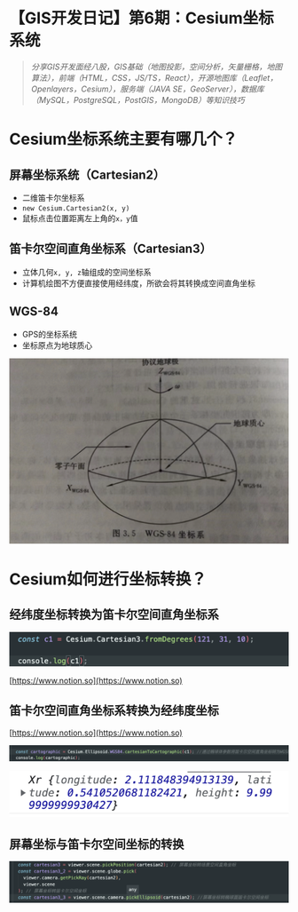 # 【GIS开发日记】第6期：Cesium坐标系统

> *分享GIS开发面经八股，GIS基础（地图投影，空间分析，矢量栅格，地图算法），前端（HTML，CSS，JS/TS，React），开源地图库（Leaflet，Openlayers，Cesium），服务端（JAVA SE，GeoServer），数据库（MySQL，PostgreSQL，PostGIS，MongoDB）等知识技巧*
> 

# Cesium坐标系统主要有哪几个？

## 屏幕坐标系统（Cartesian2）

- 二维笛卡尔坐标系
- `new Cesium.Cartesian2(x, y)`
- 鼠标点击位置距离左上角的`x，y`值

## 笛卡尔空间直角坐标系（Cartesian3）

- 立体几何`x, y, z`轴组成的空间坐标系
- 计算机绘图不方便直接使用经纬度，所欲会将其转换成空间直角坐标

## WGS-84

- GPS的坐标系统
- 坐标原点为地球质心

![Untitled](%E3%80%90GIS%E5%BC%80%E5%8F%91%E6%97%A5%E8%AE%B0%E3%80%91%E7%AC%AC6%E6%9C%9F%EF%BC%9ACesium%E5%9D%90%E6%A0%87%E7%B3%BB%E7%BB%9F%20cc54db69fccf4a8e8d0f0afaee43547c/Untitled.png)

# Cesium如何进行坐标转换？

## 经纬度坐标转换为笛卡尔空间直角坐标系

![Untitled](%E3%80%90GIS%E5%BC%80%E5%8F%91%E6%97%A5%E8%AE%B0%E3%80%91%E7%AC%AC6%E6%9C%9F%EF%BC%9ACesium%E5%9D%90%E6%A0%87%E7%B3%BB%E7%BB%9F%20cc54db69fccf4a8e8d0f0afaee43547c/Untitled%201.png)

[https://www.notion.so](https://www.notion.so)

## 笛卡尔空间直角坐标系转换为经纬度坐标

[https://www.notion.so](https://www.notion.so)

![Untitled](%E3%80%90GIS%E5%BC%80%E5%8F%91%E6%97%A5%E8%AE%B0%E3%80%91%E7%AC%AC6%E6%9C%9F%EF%BC%9ACesium%E5%9D%90%E6%A0%87%E7%B3%BB%E7%BB%9F%20cc54db69fccf4a8e8d0f0afaee43547c/Untitled%202.png)

![Untitled](%E3%80%90GIS%E5%BC%80%E5%8F%91%E6%97%A5%E8%AE%B0%E3%80%91%E7%AC%AC6%E6%9C%9F%EF%BC%9ACesium%E5%9D%90%E6%A0%87%E7%B3%BB%E7%BB%9F%20cc54db69fccf4a8e8d0f0afaee43547c/Untitled%203.png)

## 屏幕坐标与笛卡尔空间坐标的转换

![Untitled](%E3%80%90GIS%E5%BC%80%E5%8F%91%E6%97%A5%E8%AE%B0%E3%80%91%E7%AC%AC6%E6%9C%9F%EF%BC%9ACesium%E5%9D%90%E6%A0%87%E7%B3%BB%E7%BB%9F%20cc54db69fccf4a8e8d0f0afaee43547c/Untitled%204.png)